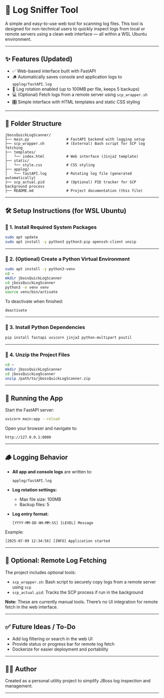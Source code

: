 # 📘 Log Sniffer Tool

A simple and easy-to-use web tool for scanning log files. 
This tool is designed for non-technical users to quickly inspect logs from local or remote servers using a clean web interface — all within a WSL Ubuntu environment.

---

## ✨ Features (Updated)

- ✅ Web-based interface built with FastAPI
- 🪵 Automatically saves console and application logs to `applog/fastAPI.log`
- 🔁 Log rotation enabled (up to 100MB per file, keeps 5 backups)
- 💻 (Optional) Fetch logs from a remote server using `scp_wrapper.sh`
- 🎛️ Simple interface with HTML templates and static CSS styling

---

## 📁 Folder Structure

```
jbossQuickLogScanner/
├── main.py                 # FastAPI backend with logging setup
├── scp_wrapper.sh          # (External) Bash script for SCP log fetching
├── templates/
│   └── index.html          # Web interface (Jinja2 template)
├── static/
│   └── style.css           # CSS styling
├── applog/
│   └── fastAPI.log         # Rotating log file (generated automatically)
├── scp_actual.pid          # (Optional) PID tracker for SCP background process
├── README.md               # Project documentation (this file)
```

---

## 🛠️ Setup Instructions (for WSL Ubuntu)

### 🔹 1. Install Required System Packages

```bash
sudo apt update
sudo apt install -y python3 python3-pip openssh-client unzip
```

---

### 🔹 2. (Optional) Create a Python Virtual Environment

```bash
sudo apt install -y python3-venv
cd ~
mkdir jbossQuickLogScanner
cd jbossQuickLogScanner
python3 -m venv venv
source venv/bin/activate
```

To deactivate when finished:
```bash
deactivate
```

---

### 🔹 3. Install Python Dependencies

```bash
pip install fastapi uvicorn jinja2 python-multipart psutil
```

---

### 🔹 4. Unzip the Project Files

```bash
cd ~
mkdir jbossQuickLogScanner
cd jbossQuickLogScanner
unzip /path/to/jbossQuickLogScanner.zip
```

---

## 🚀 Running the App

Start the FastAPI server:
```bash
uvicorn main:app --reload
```

Open your browser and navigate to:
```
http://127.0.0.1:8000
```

---

## 🪵 Logging Behavior

- **All app and console logs** are written to:
  ```
  applog/fastAPI.log
  ```

- **Log rotation settings:**
  - Max file size: 100MB
  - Backup files: 5

- **Log entry format:**
  ```
  [YYYY-MM-DD HH:MM:SS] [LEVEL] Message
  ```

Example:
```
[2025-07-09 12:34:56] [INFO] Application started
```

---

## 🔧 Optional: Remote Log Fetching

The project includes optional tools:
- `scp_wrapper.sh`: Bash script to securely copy logs from a remote server using `scp`
- `scp_actual.pid`: Tracks the SCP process if run in the background

**Note:** These are currently manual tools. There’s no UI integration for remote fetch in the web interface.

---

## ✅ Future Ideas / To-Do

- Add log filtering or search in the web UI
- Provide status or progress bar for remote log fetch
- Dockerize for easier deployment and portability

---

## 🧑‍💻 Author

Created as a personal utility project to simplify JBoss log inspection and management.

---
